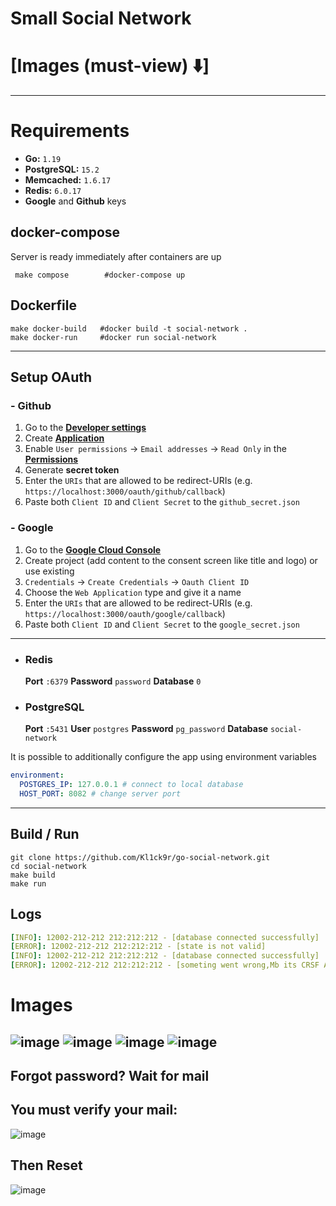 # Small Social Network 

# [Images (must-view) ⬇️]

---
# Requirements
* **Go:** `1.19`
* **PostgreSQL:**  `15.2`
* **Memcached:** `1.6.17`
* **Redis:** `6.0.17`
* **Google** and **Github** keys

## docker-compose
Server is ready immediately after containers are up
```shell
 make compose        #docker-compose up
```

## Dockerfile 
```shell
make docker-build   #docker build -t social-network .
make docker-run     #docker run social-network
```

---

## Setup OAuth

### - Github
1. Go to the **[Developer settings](https://github.com/settings/apps)**
2. Create **[Application](https://github.com/settings/apps)**
3. Enable `User permissions` -> `Email addresses` -> `Read Only` in the **[Permissions](https://github.com/settings/apps/permissions)**
4. Generate **secret token**
5. Enter the `URIs` that are allowed to be redirect-URIs (e.g. `https://localhost:3000/oauth/github/callback`)
6. Paste both `Client ID` and `Client Secret` to the `github_secret.json`

### - Google
1. Go to the **[Google Cloud Console](https://console.cloud.google.com/projectselector2/apis/credentials)**
2. Create project (add content to the consent screen like title and logo) or use existing
3. `Credentials` -> `Create Credentials` -> `Oauth Client ID`
4. Choose the `Web Application` type and give it a name
5. Enter the `URIs` that are allowed to be redirect-URIs (e.g. `https://localhost:3000/oauth/google/callback`)
6. Paste both `Client ID` and `Client Secret` to the `google_secret.json`

---

- ### Redis
    **Port** `:6379` **Password** `password` **Database** `0`
- ### PostgreSQL
    **Port** `:5431` **User** `postgres` **Password** `pg_password` **Database** `social-network`

It is possible to additionally configure the app using environment variables
```yaml
environment:
  POSTGRES_IP: 127.0.0.1 # connect to local database
  HOST_PORT: 8082 # change server port
```
---
## Build / Run

```shell
git clone https://github.com/Kl1ck9r/go-social-network.git 
cd social-network
make build
make run 
```

## Logs
```yaml
[INFO]: 12002-212-212 212:212:212 - [database connected successfully]
[ERROR]: 12002-212-212 212:212:212 - [state is not valid]
[INFO]: 12002-212-212 212:212:212 - [database connected successfully]
[ERROR]: 12002-212-212 212:212:212 - [someting went wrong,Mb its CRSF Attack]
```

# Images

![image](https://github.com/Kl1ck9r/go-social-network/blob/develop/login.png) 
![image](https://github.com/Kl1ck9r/go-social-network/blob/develop/keys.png)
![image](https://github.com/Kl1ck9r/go-social-network/blob/develop/registration.png)
![image](https://github.com/Kl1ck9r/go-social-network/blob/develop/google.png)
---

## Forgot password? Wait for mail

## You must verify your mail:
![image](https://github.com/Kl1ck9r/go-social-network/blob/develop/verify.png)

## Then Reset
![image](https://github.com/Kl1ck9r/go-social-network/blob/develop/reset.png)
